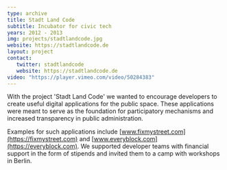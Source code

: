 ```yaml
---
type: archive
title: Stadt Land Code
subtitle: Incubator for civic tech
years: 2012 - 2013
img: projects/stadtlandcode.jpg
website: https://stadtlandcode.de
layout: project
contact:
   twitter: stadtlandcode
   website: https://stadtlandcode.de
video: "https://player.vimeo.com/video/50284383"
---
```


With the project 'Stadt Land Code' we wanted to encourage developers to create useful digital applications for the public space.
These applications were meant to serve as the foundation for participatory mechanisms and increased transparency in public administration.

Examples for such applications include [www.fixmystreet.com](https://fixmystreet.com) and [www.everyblock.com](https://everyblock.com).
We supported developer teams with financial support in the form of stipends and invited them to a camp with workshops in Berlin.

